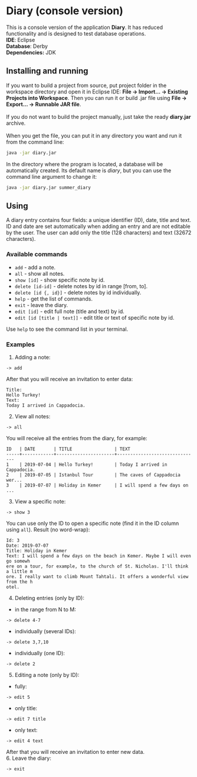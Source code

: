 # Diary (console version)
This is a console version of the application **Diary**. It has reduced functionality and is designed to test database operations.<br>
**IDE**: Eclipse<br>
**Database**: Derby<br>
**Dependencies:** JDK
## Installing and running
If you want to build a project from source, put project folder in the workspace directory and open it in Eclipse IDE: **File -> Import... -> Existing Projects into Workspace**. Then you can run it or build .jar file using **File -> Export... -> Runnable JAR file**.<br><br>
If you do not want to build the project manually, just take the ready **diary.jar** archive.<br><br>
When you get the file, you can put it in any directory you want and run it from the command line:
```bash
java -jar diary.jar
```
In the directory where the program is located, a database will be automatically created. Its default name is *diary*, but you can use the command line argument to change it:
```bash
java -jar diary.jar summer_diary
```
## Using
A diary entry contains four fields: a unique identifier (ID), date, title and text. ID and date are set automatically when adding an entry and are not editable by the user. The user can add only the title (128 characters) and text (32672 characters).<br>
### Available commands
* `add` - add a note.
* `all` - show all notes.
* `show [id]` - show specific note by id.
* `delete [id-id]` - delete notes by id in range [from, to].
* `delete [id {, id}]` - delete notes by id individually.
* `help` - get the list of commands.
* `exit` - leave the diary.
* `edit [id]` - edit full note (title and text) by id.
* `edit [id [title | text]]` - edit title or text of specific note by id.

Use `help` to see the command list in your terminal.<br>
### Examples
1. Adding a note:
```
-> add
```
After that you will receive an invitation to enter data:
```
Title:
Hello Turkey!
Text:
Today I arrived in Cappadocia.
```
2. View all notes:
```
-> all
```
You will receive all the entries from the diary, for example:
```
ID   | DATE       | TITLE                | TEXT                          
-----+------------+----------------------+-------------------------------
1    | 2019-07-04 | Hello Turkey!        | Today I arrived in Cappadocia.
2    | 2019-07-05 | Istanbul Tour        | The caves of Cappadocia wer...
3    | 2019-07-07 | Holiday in Kemer     | I will spend a few days on ...
```
3. View a specific note:
```
-> show 3
```
You can use only the ID to open a specific note (find it in the ID column using `all`). Result (no word-wrap):
```
Id: 3
Date: 2019-07-07
Title: Holiday in Kemer
Text: I will spend a few days on the beach in Kemer. Maybe I will even go somewh
ere on a tour, for example, to the church of St. Nicholas. I'll think a little m
ore. I really want to climb Mount Tahtali. It offers a wonderful view from the h
otel.
```
4. Deleting entries (only by ID):
* in the range from N to M:
```
-> delete 4-7
```
* individually (several IDs):
```
-> delete 3,7,10
```
* individually (one ID):
```
-> delete 2
```
5. Editing a note (only by ID):
* fully:
```
-> edit 5
```
* only title:
```
-> edit 7 title
```
* only text:
```
-> edit 4 text
```
After that you will receive an invitation to enter new data.<br>
6. Leave the diary:
```
-> exit
```






